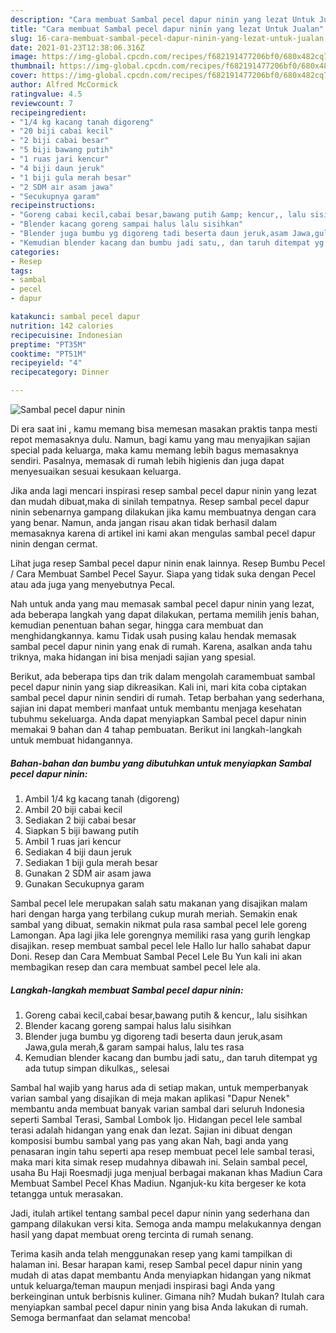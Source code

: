 ```yaml
---
description: "Cara membuat Sambal pecel dapur ninin yang lezat Untuk Jualan"
title: "Cara membuat Sambal pecel dapur ninin yang lezat Untuk Jualan"
slug: 16-cara-membuat-sambal-pecel-dapur-ninin-yang-lezat-untuk-jualan
date: 2021-01-23T12:38:06.316Z
image: https://img-global.cpcdn.com/recipes/f682191477206bf0/680x482cq70/sambal-pecel-dapur-ninin-foto-resep-utama.jpg
thumbnail: https://img-global.cpcdn.com/recipes/f682191477206bf0/680x482cq70/sambal-pecel-dapur-ninin-foto-resep-utama.jpg
cover: https://img-global.cpcdn.com/recipes/f682191477206bf0/680x482cq70/sambal-pecel-dapur-ninin-foto-resep-utama.jpg
author: Alfred McCormick
ratingvalue: 4.5
reviewcount: 7
recipeingredient:
- "1/4 kg kacang tanah digoreng"
- "20 biji cabai kecil"
- "2 biji cabai besar"
- "5 biji bawang putih"
- "1 ruas jari kencur"
- "4 biji daun jeruk"
- "1 biji gula merah besar"
- "2 SDM air asam jawa"
- "Secukupnya garam"
recipeinstructions:
- "Goreng cabai kecil,cabai besar,bawang putih &amp; kencur,, lalu sisihkan"
- "Blender kacang goreng sampai halus lalu sisihkan"
- "Blender juga bumbu yg digoreng tadi beserta daun jeruk,asam Jawa,gula merah,&amp; garam sampai halus, lalu tes rasa"
- "Kemudian blender kacang dan bumbu jadi satu,, dan taruh ditempat yg ada tutup simpan dikulkas,, selesai"
categories:
- Resep
tags:
- sambal
- pecel
- dapur

katakunci: sambal pecel dapur 
nutrition: 142 calories
recipecuisine: Indonesian
preptime: "PT35M"
cooktime: "PT51M"
recipeyield: "4"
recipecategory: Dinner

---
```



![Sambal pecel dapur ninin](https://img-global.cpcdn.com/recipes/f682191477206bf0/680x482cq70/sambal-pecel-dapur-ninin-foto-resep-utama.jpg)

Di era  saat ini , kamu memang bisa memesan masakan praktis tanpa mesti repot memasaknya dulu. Namun, bagi kamu yang mau menyajikan sajian special pada keluarga, maka kamu memang lebih bagus memasaknya sendiri. Pasalnya, memasak di rumah lebih higienis dan juga dapat menyesuaikan sesuai kesukaan keluarga.

Jika anda lagi mencari inspirasi resep sambal pecel dapur ninin yang lezat dan mudah dibuat,maka di sinilah tempatnya. Resep sambal pecel dapur ninin  sebenarnya gampang dilakukan jika kamu membuatnya dengan cara yang benar. Namun, anda jangan risau akan tidak berhasil dalam memasaknya 
karena di artikel ini kami akan mengulas sambal pecel dapur ninin dengan cermat.  

Lihat juga resep Sambal pecel dapur ninin enak lainnya. Resep Bumbu Pecel / Cara Membuat Sambel Pecel Sayur. Siapa yang tidak suka dengan Pecel atau ada juga yang menyebutnya Pecal.

Nah untuk anda yang mau memasak sambal pecel dapur ninin yang lezat, ada beberapa langkah yang dapat dilakukan, pertama memilih jenis bahan, kemudian penentuan bahan segar, hingga cara membuat dan menghidangkannya. kamu Tidak usah pusing kalau hendak memasak sambal pecel dapur ninin yang enak di rumah. Karena, asalkan anda  tahu triknya, maka hidangan ini bisa menjadi sajian yang spesial.

Berikut, ada beberapa tips dan trik dalam mengolah caramembuat sambal pecel dapur ninin yang siap dikreasikan. Kali ini, mari kita coba ciptakan sambal pecel dapur ninin sendiri di rumah. Tetap berbahan yang sederhana, sajian ini dapat memberi manfaat untuk membantu menjaga kesehatan tubuhmu sekeluarga. Anda dapat menyiapkan Sambal pecel dapur ninin memakai 9 bahan dan 4 tahap pembuatan. Berikut ini langkah-langkah untuk membuat hidangannya.

<!--inarticleads1-->

##### Bahan-bahan dan bumbu yang dibutuhkan untuk menyiapkan Sambal pecel dapur ninin:

1. Ambil 1/4 kg kacang tanah (digoreng)
1. Ambil 20 biji cabai kecil
1. Sediakan 2 biji cabai besar
1. Siapkan 5 biji bawang putih
1. Ambil 1 ruas jari kencur
1. Sediakan 4 biji daun jeruk
1. Sediakan 1 biji gula merah besar
1. Gunakan 2 SDM air asam jawa
1. Gunakan Secukupnya garam


Sambal pecel lele merupakan salah satu makanan yang disajikan malam hari dengan harga yang terbilang cukup murah meriah. Semakin enak sambal yang dibuat, semakin nikmat pula rasa sambal pecel lele goreng Lamongan. Apa lagi jika lele gorengnya memiliki rasa yang gurih lengkap disajikan. resep membuat sambal pecel lele Hallo lur hallo sahabat dapur Doni. Resep dan Cara Membuat Sambal Pecel Lele Bu Yun kali ini akan membagikan resep dan cara membuat sambel pecel lele ala. 

<!--inarticleads2-->

##### Langkah-langkah membuat Sambal pecel dapur ninin:

1. Goreng cabai kecil,cabai besar,bawang putih &amp; kencur,, lalu sisihkan
1. Blender kacang goreng sampai halus lalu sisihkan
1. Blender juga bumbu yg digoreng tadi beserta daun jeruk,asam Jawa,gula merah,&amp; garam sampai halus, lalu tes rasa
1. Kemudian blender kacang dan bumbu jadi satu,, dan taruh ditempat yg ada tutup simpan dikulkas,, selesai


Sambal hal wajib yang harus ada di setiap makan, untuk memperbanyak varian sambal yang disajikan di meja makan aplikasi &#34;Dapur Nenek&#34; membantu anda membuat banyak varian sambal dari seluruh Indonesia seperti Sambal Terasi, Sambal Lombok Ijo. Hidangan pecel lele sambal terasi adalah hidangan yang enak dan lezat. Sajian ini dibuat dengan komposisi bumbu sambal yang pas yang akan Nah, bagi anda yang penasaran ingin tahu seperti apa resep membuat pecel lele sambal terasi, maka mari kita simak resep mudahnya dibawah ini. Selain sambal pecel, usaha Bu Haji Roesmadji juga menjual berbagai makanan khas Madiun Cara Membuat Sambel Pecel Khas Madiun. Nganjuk-ku kita bergeser ke kota tetangga untuk merasakan. 

Jadi, itulah artikel tentang  sambal pecel dapur ninin  yang sederhana dan gampang dilakukan versi kita. Semoga anda mampu melakukannya dengan hasil yang dapat membuat oreng tercinta di rumah senang. 

Terima kasih anda telah menggunakan resep yang kami tampilkan di halaman ini. Besar harapan kami, resep  Sambal pecel dapur ninin yang mudah di atas dapat membantu Anda menyiapkan hidangan yang nikmat untuk keluarga/teman maupun menjadi inspirasi bagi Anda yang berkeinginan untuk berbisnis kuliner. Gimana nih? Mudah bukan? Itulah cara menyiapkan sambal pecel dapur ninin yang bisa Anda lakukan di rumah. Semoga bermanfaat dan selamat mencoba!

